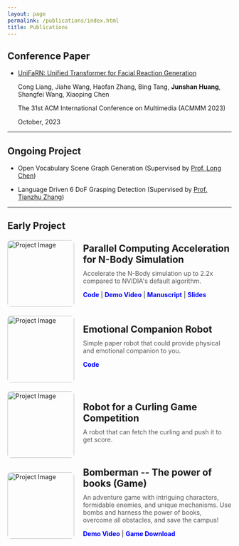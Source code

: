 ```yaml
---
layout: page
permalink: /publications/index.html
title: Publications
---
```


## Conference Paper

- [UniFaRN: Unified Transformer for Facial Reaction Generation](https://dl.acm.org/doi/10.1145/3581783.3612854)

  Cong Liang, Jiahe Wang, Haofan Zhang, Bing Tang, **Junshan Huang**, Shangfei Wang, Xiaoping Chen
  
  The 31st ACM International Conference on Multimedia (ACMMM 2023)
  
  October, 2023

---

## Ongoing Project

- Open Vocabulary Scene Graph Generation (Supervised by [Prof. Long Chen](https://zjuchenlong.github.io/))

- Language Driven 6 DoF Grasping Detection (Supervised by [Prof. Tianzhu Zhang](http://staff.ustc.edu.cn/~tzzhang/))


---

## Early Project



<div style="display: flex; align-items: center; margin: 20px 0;"> 
    <img src="https://junshanhuang.com/projects/bomber_game/demo.png" alt="Project Image" style="width: 150px; height: 150px; object-fit: cover; border-radius: 8px; margin-right: 20px;">      
    <div>     
        <h3 style="margin: 0; font-size: 1.5em;">Parallel Computing Acceleration for N-Body Simulation</h3>
        <p style="margin: 10px 0; color: #555;">Accelerate the N-Body simulation up to 2.2x compared to NVIDIA's default algorithm. </p>     
        <p>    
        	<a href="https://github.com/ctbfl/N_body_problem" style="color: blue; text-decoration: none; font-weight: bold;">Code</a>
            |
            <a href="https://www.bilibili.com/video/BV1CyByYNEMC/" style="color: blue; text-decoration: none; font-weight: bold;">Demo Video</a>
            |
            <a href="https://junshanhuang.com/projects/n_body/algorithm_manuscript.pdf" style="color: blue; text-decoration: none; font-weight: bold;">Manuscript</a>
            |
            <a href="https://junshanhuang.com/projects/n_body/slides.pdf" style="color: blue; text-decoration: none; font-weight: bold;">Slides</a>
        </p>
	</div> 
</div>

<div style="display: flex; align-items: center; margin: 20px 0;"> 
    <img src="https://junshanhuang.com/projects/paper_robot/demo.png" alt="Project Image" style="width: 150px; height: 150px; object-fit: cover; border-radius: 8px; margin-right: 20px;">      
    <div>     
        <h3 style="margin: 0; font-size: 1.5em;">Emotional Companion Robot</h3>
        <p style="margin: 10px 0; color: #555;">Simple paper robot that could provide physical and emotional companion to you.</p>     
        <p>    
        	<a href="https://github.com/ctbfl/paper_robot" style="color: blue; text-decoration: none; font-weight: bold;">Code</a>
        </p>
	</div> 
</div>



<div style="display: flex; align-items: center; margin: 20px 0;"> 
    <img src="https://junshanhuang.com/projects/robogame/demo.png" alt="Project Image" style="width: 150px; height: 150px; object-fit: cover; border-radius: 8px; margin-right: 20px;">      
    <div>     
        <h3 style="margin: 0; font-size: 1.5em;">Robot for a Curling Game Competition</h3>
        <p style="margin: 10px 0; color: #555;">A robot that can fetch the curling and push it to get score.</p>     
	</div> 
</div>



<div style="display: flex; align-items: center; margin: 20px 0;"> 
    <img src="https://junshanhuang.com/projects/bomber_game/demo.png" alt="Project Image" style="width: 150px; height: 150px; object-fit: cover; border-radius: 8px; margin-right: 20px;">      
    <div>     
        <h3 style="margin: 0; font-size: 1.5em;">Bomberman -- The power of books (Game)</h3>
        <p style="margin: 10px 0; color: #555;">An adventure game with intriguing characters, formidable enemies, and unique mechanisms. Use bombs and harness the power of books, overcome all obstacles, and save the campus!</p>     
        <p>    
        	<a href="https://space.bilibili.com/398516133" style="color: blue; text-decoration: none; font-weight: bold;">Demo Video</a>
            |
            <a href="https://junshanhuang.com/bomber_game/Bomberman--The power of booksV1.0.2(for windows).zip" style="color: blue; text-decoration: none; font-weight: bold;">Game Download</a>
        </p>
	</div> 
</div>
